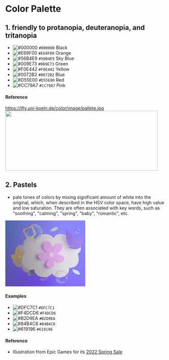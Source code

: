 
# Color Palette  
## 1. friendly to protanopia, deuteranopia, and tritanopia   
- ![#000000](https://via.placeholder.com/15/000000/000000?text=+) `#000000` Black
- ![#E69F00](https://via.placeholder.com/15/E69F00/000000?text=+) `#E69F00` Orange
- ![#56B4E9](https://via.placeholder.com/15/56B4E9/000000?text=+) `#56B4E9` Sky Blue
- ![#009E73](https://via.placeholder.com/15/009E73/000000?text=+) `#009E73` Green
- ![#F0E442](https://via.placeholder.com/15/F0E442/000000?text=+) `#F0E442` Yellow
- ![#0072B2](https://via.placeholder.com/15/0072B2/000000?text=+) `#0072B2` Blue
- ![#D55E00](https://via.placeholder.com/15/D55E00/000000?text=+) `#D55E00` Red
- ![#CC79A7](https://via.placeholder.com/15/CC79A7/000000?text=+) `#CC79A7` Pink

#### Reference   
https://jfly.uni-koeln.de/color/image/pallete.jpg   
<img src="https://jfly.uni-koeln.de/color/image/pallete.jpg" height="188.8" width="480">  

## 2. Pastels 
- pale tones of colors by mixing significant amount of white into the original, which, when described in the HSV color space, have high value and low saturation. They are often associated with key words, such as "soothing", "calming", "spring", "baby", "romantic", etc.
<img src="https://github.com/er1czz/color/blob/master/epic_spring_sale_2022.JPG" width="50%">

#### Examples

- ![#DFC7C1](https://via.placeholder.com/15/DFC7C1/000000?text=+) `#DFC7C1`
- ![#F4DCD6](https://via.placeholder.com/15/F4DCD6/000000?text=+) `#F4DCD6`
- ![#B2D9EA](https://via.placeholder.com/15/B2D9EA/000000?text=+) `#B2D9EA`
- ![#84B4C8](https://via.placeholder.com/15/84B4C8/000000?text=+) `#84B4C8`
- ![#619196](https://via.placeholder.com/15/619196/000000?text=+) `#619196`

#### Reference
- Illustration from Epic Games for its [2022 Spring Sale](https://store.epicgames.com/en-US/news/the-epic-games-store-spring-sale)
 

              
